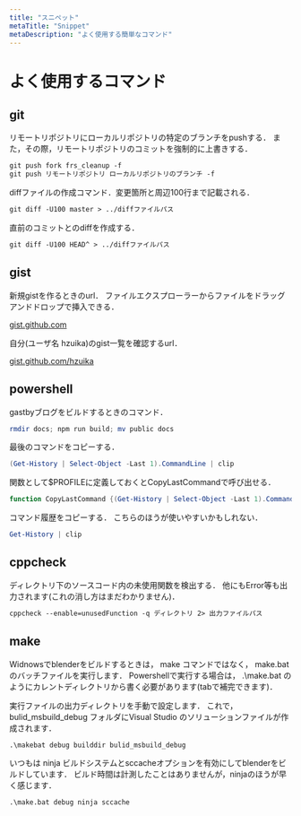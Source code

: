 ```yaml
---
title: "スニペット"
metaTitle: "Snippet"
metaDescription: "よく使用する簡単なコマンド"
---
```


# よく使用するコマンド

## git

リモートリポジトリにローカルリポジトリの特定のブランチをpushする．
また，その際，リモートリポジトリのコミットを強制的に上書きする．
```txt
git push fork frs_cleanup -f
git push リモートリポジトリ ローカルリポジトリのブランチ -f
```


diffファイルの作成コマンド．変更箇所と周辺100行まで記載される．
```txt
git diff -U100 master > ../diffファイルパス
```

直前のコミットとのdiffを作成する．
```txt
git diff -U100 HEAD^ > ../diffファイルパス
```

## gist

新規gistを作るときのurl．
ファイルエクスプローラーからファイルをドラッグアンドドロップで挿入できる．

[gist.github.com](gist.github.com)

自分(ユーザ名 hzuika)のgist一覧を確認するurl．

[gist.github.com/hzuika](gist.github.com/hzuika)

## powershell

gastbyブログをビルドするときのコマンド．
```ps1
rmdir docs; npm run build; mv public docs
```

最後のコマンドをコピーする．
```ps1
(Get-History | Select-Object -Last 1).CommandLine | clip
```

関数として$PROFILEに定義しておくとCopyLastCommandで呼び出せる．
```ps1
function CopyLastCommand {(Get-History | Select-Object -Last 1).CommandLine | clip}
```

コマンド履歴をコピーする．
こちらのほうが使いやすいかもしれない．
```ps1
Get-History | clip
```

## cppcheck
ディレクトリ下のソースコード内の未使用関数を検出する．
他にもError等も出力されます(これの消し方はまだわかりません)．
```txt
cppcheck --enable=unusedFunction -q ディレクトリ 2> 出力ファイルパス
```

## make

Widnowsでblenderをビルドするときは， make コマンドではなく， make.bat のバッチファイルを実行します．
Powershellで実行する場合は， .\make.bat のようにカレントディレクトリから書く必要があります(tabで補完できます)．

実行ファイルの出力ディレクトリを手動で設定します．
これで，bulid_msbuild_debug フォルダにVisual Studio のソリューションファイルが作成されます．
```txt
.\makebat debug builddir bulid_msbuild_debug
```

いつもは ninja ビルドシステムとsccacheオプションを有効にしてblenderをビルドしています．
ビルド時間は計測したことはありませんが，ninjaのほうが早く感じます．
```txt
.\make.bat debug ninja sccache
```
